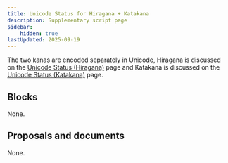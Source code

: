 ```yaml
---
title: Unicode Status for Hiragana + Katakana
description: Supplementary script page
sidebar:
    hidden: true
lastUpdated: 2025-09-19
---
```


The two kanas are encoded separately in Unicode, Hiragana is discussed on the [Unicode Status (Hiragana)](https://scriptsource.org/entry/ly5dbxtthx) page and Katakana is discussed on the [Unicode Status (Katakana)](https://scriptsource.org/entry/c9ppe854f7) page.

## Blocks

None.

## Proposals and documents

None.
